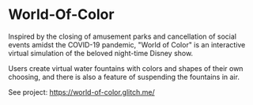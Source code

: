 # World-Of-Color
Inspired by the closing of amusement parks and cancellation of social events amidst the COVID-19 pandemic, "World of Color" is an interactive virtual simulation of the beloved night-time Disney show.

Users create virtual water fountains with colors and shapes of their own choosing, and there is also a feature of suspending the fountains in air.

See project: https://world-of-color.glitch.me/
